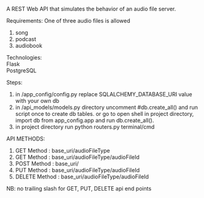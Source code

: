 A REST Web API that simulates the behavior of an audio file server.

Requirements: One of three audio files is allowed
1. song
2. podcast
3. audiobook

Technologies:\
Flask \
PostgreSQL 

Steps: 
1. in /app_config/config.py replace SQLALCHEMY_DATABASE_URI value with your own db
2. in /api_models/models.py directory uncomment #db.create_all() and run script once to create db tables. or go to open shell in project directory, import db from app_config.app and run db.create_all(). 
3. in project directory run python routers.py terminal/cmd
   
API METHODS:
1. GET Method : base_uri/audioFileType
2. GET Method : base_uri/audioFileType/audioFileId
3. POST Method : base_uri/
4. PUT Method : base_uri/audioFileType/audioFileId
5. DELETE Method : base_uri/audioFileType/audioFileId

NB: no trailing slash for GET, PUT, DELETE api end points
